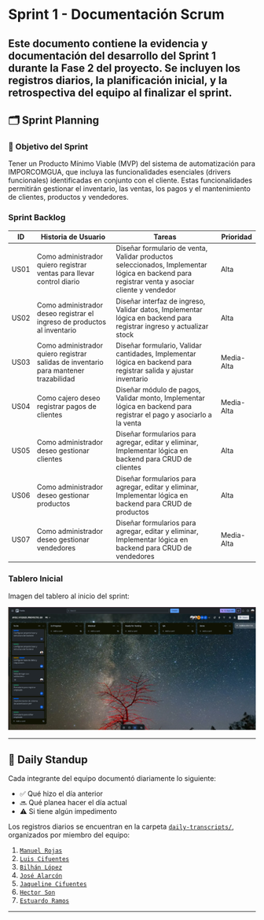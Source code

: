 # Sprint 1 - Documentación Scrum

Este documento contiene la evidencia y documentación del desarrollo del **Sprint 1** durante la Fase 2 del proyecto. Se incluyen los registros diarios, la planificación inicial, y la retrospectiva del equipo al finalizar el sprint.
---

## 🗂️ Sprint Planning
### 🎯 Objetivo del Sprint
Tener un Producto Mínimo Viable (MVP) del sistema de automatización para IMPORCOMGUA, que incluya las funcionalidades esenciales (drivers funcionales) identificadas en conjunto con el cliente. Estas funcionalidades permitirán gestionar el inventario, las ventas, los pagos y el mantenimiento de clientes, productos y vendedores.

### Sprint Backlog
| ID   | Historia de Usuario                                                                  | Tareas                                                                                                                                        | Prioridad |
| ---- | ------------------------------------------------------------------------------------ | --------------------------------------------------------------------------------------------------------------------------------------------- | --------- |
| US01 | Como administrador quiero registrar ventas para llevar control diario                | Diseñar formulario de venta, Validar productos seleccionados, Implementar lógica en backend para registrar venta y asociar cliente y vendedor | Alta      |
| US02 | Como administrador deseo registrar el ingreso de productos al inventario             | Diseñar interfaz de ingreso, Validar datos, Implementar lógica en backend para registrar ingreso y actualizar stock                           | Alta      |
| US03 | Como administrador quiero registrar salidas de inventario para mantener trazabilidad | Diseñar formulario, Validar cantidades, Implementar lógica en backend para registrar salida y ajustar inventario                              | Media-Alta     |
| US04 | Como cajero deseo registrar pagos de clientes                                        | Diseñar módulo de pagos, Validar monto, Implementar lógica en backend para registrar el pago y asociarlo a la venta                           | Media-Alta     |
| US05 | Como administrador deseo gestionar clientes                                          | Diseñar formularios para agregar, editar y eliminar, Implementar lógica en backend para CRUD de clientes                                      | Alta      |
| US06 | Como administrador deseo gestionar productos                                         | Diseñar formularios para agregar, editar y eliminar, Implementar lógica en backend para CRUD de productos                                     | Alta      |
| US07 | Como administrador deseo gestionar vendedores                                        | Diseñar formularios para agregar, editar y eliminar, Implementar lógica en backend para CRUD de vendedores                                    | Media-Alta     |



### Tablero Inicial

Imagen del tablero al inicio del sprint:

![Tablero inicial](../../docs/assets/trello/TABLERO-GENERAL.png)


---

## 📅 Daily Standup

Cada integrante del equipo documentó diariamente lo siguiente:

- ✅ Qué hizo el día anterior
- 🔜 Qué planea hacer el día actual
- ⚠️ Si tiene algún impedimento

Los registros diarios se encuentran en la carpeta [`daily-transcripts/`](./daily-transcripts), organizados por miembro del equipo:

1. [`Manuel Rojas`](./daily-transcripts/manuel-rojas.md)
2. [`Luis Cifuentes`](./daily-transcripts/luis-cifuentes.md)
3. [`Bilhán López`](./daily-transcripts/bilhan-lopez.md)
4. [`José Alarcón`](./daily-transcripts/jose-alarcon.md)
5. [`Jaqueline Cifuentes`](./daily-transcripts/jaqueline-cifuentes.md)
6. [`Hector Son`](./daily-transcripts/hector-son.md)
7. [`Estuardo Ramos`](./daily-transcripts/estuardo-ramos.md)

---